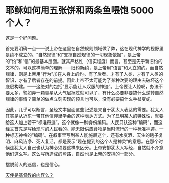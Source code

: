 # 耶稣如何用五张饼和两条鱼喂饱 5000 个人？

这是一个好问题。

首先要明确一点——说上帝在这里在自然规则领域做了弊，这在现代神学的视野里是绝不成立的。“自然规律”和“支撑自然规律的一切现象依据”，是上帝的“约”和“信”的最基本层面。就其严格性（信实程度）而言，甚至是先于新旧约的文本的。可以这样简单的理解——旧约新约，是上帝用“语言”和人立的约。而自然规律，则是上帝用“行为”加在人身上的约。有了后者、才有了人类，才有了人类的智识，才有了后者存在的前提。因此上帝不太可能为了某种次要的理由去破坏这个底层构建。——这绝对的包括“显示能让人叹服的神迹”。上帝要让人惊叹，办法不要太多，譬如弄一颗彗星从大气层擦过就可以了，有什么必要非要搞什么逆转自然规律的事情？简单的做点立刻实现的预言也可以，没有必要搞什么手杖变蛇。

因此，几乎可以断言，圣经文本里面这些记述是来自于犹太人表达的需要。犹太人其实是从近东一带其他信仰里学会的这种表达方式。为了显明某人的特殊性，就要给这人加上若干“标准奇迹”。这个就像一种身份编码。人民只认这种“编码”，而这经文首先是写给现时的人民看的。能无限供应食物是当时流行的一种标准神迹。一种标志神格的“编码”。在叙事里写到某人能施展这个，还有水变酒、天生的瞎子复明、麻风洁净、死人复活，都是表示“现在提到的这个人是神灵”的意思。在那个时候连犹太人自己也认为神必须要这样来区分。上帝安排犹太人写经，自然就不介意他们这么写。这么写所造成的弯路，自然也是上帝的安排的一部分。

摆脱前人的迷信，也是信心。

[天使是基督教的内容么？](https://www.zhihu.com/question/51459141/answer/521808148)

